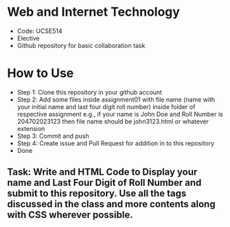 # Web and Internet Technology
- Code: UCSE514
- Elective
- Github repository for basic collaboration task

# How to Use
- Step 1: Clone this repository in your github account
- Step 2: Add some files inside assignment01 with file name (name with your initial name and last four digit roll number) inside folder of respective assignment e.g., if your name is John Doe and Roll Number is 204702023123 then file name should be john3123.html or whatever extension
- Step 3: Commit and push
- Step 4: Create issue and Pull Request for addition in to this repository
- Done
## Task: Write and HTML Code to Display your name and Last Four Digit of Roll Number and submit to this repository. Use all the tags discussed in the class and more contents along with CSS wherever possible.
